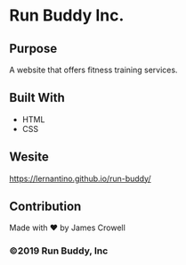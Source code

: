# Run Buddy Inc.

## Purpose
A website that offers fitness training services.

## Built With
* HTML
* CSS

## Wesite
https://lernantino.github.io/run-buddy/

## Contribution
Made with ♥ by James Crowell

### ©2019 Run Buddy, Inc
